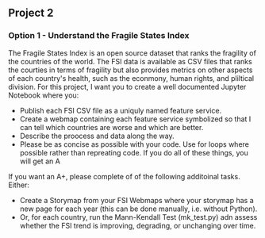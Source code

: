 ## Project 2 
### Option 1 - Understand the Fragile States Index  
The Fragile States Index is an open source dataset that ranks the fragility of the countries of the world. The FSI data is available as CSV files that ranks the courties in terms of fragility but also provides metrics on other aspects of each country's health, such as the econmony, human rights, and pliltical division. For this project, I want you to create a well documented Jupyter Notebook where you:  
  * Publish each FSI CSV file as a uniquly named feature service.
  * Create a webmap containing each feature service symbolized so that I can tell which countries are worse and which are better.
  * Describe the proocess and data along the way.
  * Please be as concise as possible with your code. Use for loops where possible rather than repreating code. If you do all of these things, you will get an A  

If you want an A+, please complete of of the following additoinal tasks. Either:  
  * Create a Storymap from your FSI Webmaps where your storymap has a new page for each year (this can be done manually, i.e. without Python).
  * Or, for each country, run the Mann-Kendall Test (mk_test.py) adn assess whether the FSI trend is improving, degrading, or unchanging over time.
